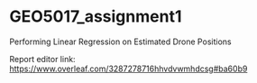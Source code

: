 # GEO5017_assignment1
Performing Linear Regression on Estimated Drone Positions

Report editor link: https://www.overleaf.com/3287278716hhvdvwmhdcsg#ba60b9
